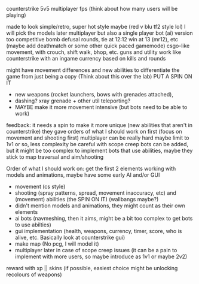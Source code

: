 counterstrike 5v5 multiplayer fps (think about how many users will be playing)

made to look simple/retro, super hot style maybe (red v blu tf2 style lol) I will pick the models later
multiplayer but also a single player bot (ai) version too
competitive bomb defusal rounds, tie at 12:12 win at 13 (mr12), etc (maybe add deathmatch or some other quick paced gamemode)
csgo-like movement, with crouch, shift walk, bhop, etc.
guns and utility work like counterstrike with an ingame currency based on kills and rounds

might have movement differences and new abilities to differentiate the game from just being a copy (Think about this over the lab)
PUT A SPIN ON IT

- new weapons (rocket launchers, bows with grenades attached), 
- dashing? xray grenade + other util teleporting? 
- MAYBE make it more movement intensive (but bots need to be able to work)

feedback: it needs a spin to make it more unique (new abilities that aren't in counterstrike)
	  they gave orders of what I should work on first (focus on movement and shooting first)
	  multiplayer can be really hard maybe limit to 1v1 or so, less complexity
	  be careful with scope creep
	  bots can be added, but it might be too complex to implement bots that use abilities, maybe they stick to map traversal and aim/shooting


Order of what I should work on: 			get the first 2 elements working with models and animations, maybe have some early AI and/or GUI

- movement (cs style)
- shooting (spray patterns, spread, movement inaccuracy, etc) and (movement) abilities (the SPIN ON IT) (wallbangs maybe?)
- didn't mention models and animations, they might count as their own elements
- ai bots (navmeshing, then it aims, might be a bit too complex to get bots to use abilties)
- gui implementation (health, weapons, currency, timer, score, who is alive, etc. Basically look at counterstrike gui)
- make map (No pcg, I will model it)
- multiplayer later in case of scope creep issues (it can be a pain to implement with more users, so maybe introduce as 1v1 or maybe 2v2)

reward with xp || skins (if possible, easiest choice might be unlocking recolours of weapons)
